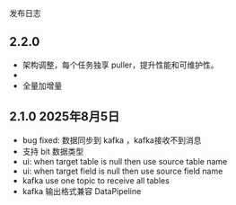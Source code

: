 发布日志

## 2.2.0

- 架构调整，每个任务独享 puller，提升性能和可维护性。
- 
- 全量加增量

## 2.1.0 2025年8月5日

- bug fixed: 数据同步到 kafka ，kafka接收不到消息
- 支持 bit 数据类型
- ui: when target table is null then use source table name
- ui: when target field is null then use source field name
- kafka use one topic to receive all tables
- kafka 输出格式兼容 DataPipeline
